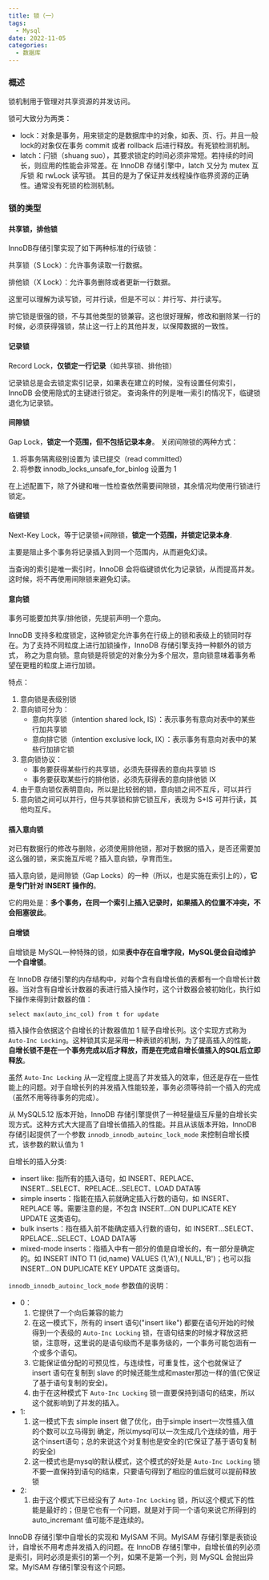 ```yaml
---
title: 锁（一）
tags:
  - Mysql
date: 2022-11-05
categories:
  - 数据库
---
```


### 概述

锁机制用于管理对共享资源的并发访问。

锁可大致分为两类：

- lock：对象是事务，用来锁定的是数据库中的对象，如表、页、行。并且一般lock的对象仅在事务 commit 或者 rollback 后进行释放。有死锁检测机制。
- latch：闩锁（shuang suo），其要求锁定的时间必须非常短。若持续的时间长，则应用的性能会非常差。在 InnoDB 存储引擎中，latch 又分为
  mutex 互斥锁 和 rwLock 读写锁。
  其目的是为了保证并发线程操作临界资源的正确性。通常没有死锁的检测机制。

### 锁的类型

#### 共享锁，排他锁

InnoDB存储引擎实现了如下两种标准的行级锁：

共享锁（S Lock）：允许事务读取一行数据。

排他锁（X Lock）：允许事务删除或者更新一行数据。

这里可以理解为读写锁，可并行读，但是不可以：并行写、并行读写。

排它锁是很强的锁，不与其他类型的锁兼容。这也很好理解，修改和删除某一行的时候，必须获得强锁，禁止这一行上的其他并发，以保障数据的一致性。

#### 记录锁

Record Lock，**仅锁定一行记录**（如共享锁、排他锁）

记录锁总是会去锁定索引记录，如果表在建立的时候，没有设置任何索引，InnoDB 会使用隐式的主键进行锁定。
查询条件的列是唯一索引的情况下，临键锁退化为记录锁。

#### 间隙锁

Gap Lock，**锁定一个范围，但不包括记录本身**。
关闭间隙锁的两种方式：

1. 将事务隔离级别设置为 读已提交（read committed）
2. 将参数 innodb_locks_unsafe_for_binlog 设置为 1

在上述配置下，除了外键和唯一性检查依然需要间隙锁，其余情况均使用行锁进行锁定。

#### 临键锁

Next-Key Lock，等于记录锁+间隙锁，**锁定一个范围，并锁定记录本身**.

主要是阻止多个事务将记录插入到同一个范围内，从而避免幻读。

当查询的索引是唯一索引时，InnoDB 会将临键锁优化为记录锁，从而提高并发。这时候，将不再使用间隙锁来避免幻读。

#### 意向锁

事务可能要加共享/排他锁，先提前声明一个意向。

InnoDB 支持多粒度锁定，这种锁定允许事务在行级上的锁和表级上的锁同时存在。为了支持不同粒度上进行加锁操作，InnoDB
存储引擎支持一种额外的锁方式，
称之为意向锁。意向锁是将锁定的对象分为多个层次，意向锁意味着事务希望在更粗的粒度上进行加锁。

特点：

1. 意向锁是表级别锁
2. 意向锁可分为：
    - 意向共享锁（intention shared lock, IS）：表示事务有意向对表中的某些行加共享锁
    - 意向排它锁（intention exclusive lock, IX）：表示事务有意向对表中的某些行加排它锁
3. 意向锁协议：
    - 事务要获得某些行的共享锁，必须先获得表的意向共享锁 IS
    - 事务要获取某些行的排他锁，必须先获得表的意向排他锁 IX
4. 由于意向锁仅表明意向，所以是比较弱的锁，意向锁之间不互斥，可以并行
5. 意向锁之间可以并行，但与共享锁和排它锁互斥，表现为 S+IS 可并行读，其他均互斥。

#### 插入意向锁

对已有数据行的修改与删除，必须使用排他锁，那对于数据的插入，是否还需要加这么强的锁，来实施互斥呢？插入意向锁，孕育而生。

插入意向锁，是间隙锁（Gap Locks）的一种（所以，也是实施在索引上的），**它是专门针对 INSERT 操作的**。

它的用处是：**多个事务，在同一个索引上插入记录时，如果插入的位置不冲突，不会阻塞彼此**。

#### 自增锁

自增锁是 MySQL一种特殊的锁，如果**表中存在自增字段，MySQL便会自动维护一个自增锁**。

在 InnoDB 存储引擎的内存结构中，对每个含有自增长值的表都有一个自增长计数器。当对含有自增长计数器的表进行插入操作时，这个计数器会被初始化，执行如下操作来得到计数器的值：

`select max(auto_inc_col) from t for update`

插入操作会依据这个自增长的计数器值加 1 赋予自增长列。这个实现方式称为 `Auto-Inc Locking`。这种锁其实是采用一种表锁的机制，为了提高插入的性能，**自增长锁不是在一个事务完成以后才释放，而是在完成自增长值插入的SQL后立即释放**。

虽然 `Auto-Inc Locking` 从一定程度上提高了并发插入的效率，但还是存在一些性能上的问题。对于自增长列的并发插入性能较差，事务必须等待前一个插入的完成（虽然不用等待事务的完成）。

从 MySQL5.12 版本开始，InnoDB 存储引擎提供了一种轻量级互斥量的自增长实现方式。这种方式大大提高了自增长值插入的性能。并且从该版本开始，InnoDB 存储引起提供了一个参数 `innodb_innodb_autoinc_lock_mode` 来控制自增长模式，该参数的默认值为 1

自增长的插入分类:

- insert like: 指所有的插入语句，如 INSERT、REPLACE、INSERT...SELECT、RPELACE...SELECT、LOAD DATA等
- simple inserts：指能在插入前就确定插入行数的语句，如 INSERT、REPLACE 等。需要注意的是，不包含 INSERT...ON DUPLICATE KEY
  UPDATE 这类语句。
- bulk inserts：指在插入前不能确定插入行数的语句，如 INSERT...SELECT、RPELACE...SELECT、LOAD DATA等
- mixed-mode inserts：指插入中有一部分的值是自增长的，有一部分是确定的。如 INSERT INTO T1 (id,name) VALUES (1,'A'),(
  NULL,'B')；也可以指 INSERT...ON DUPLICATE KEY UPDATE 这类语句。

`innodb_innodb_autoinc_lock_mode` 参数值的说明：

- 0：
    1. 它提供了一个向后兼容的能力
    2. 在这一模式下，所有的 insert 语句("insert like") 都要在语句开始的时候得到一个表级的 `Auto-Inc Locking` 锁，在语句结束的时候才释放这把锁，注意呀，这里说的是语句级而不是事务级的，一个事务可能包涵有一个或多个语句。
    3. 它能保证值分配的可预见性，与连续性，可重复性，这个也就保证了 insert 语句在复制到 slave 的时候还能生成和master那边一样的值(它保证了基于语句复制的安全)。
    4. 由于在这种模式下 `Auto-Inc Locking` 锁一直要保持到语句的结束，所以这个就影响到了并发的插入。
- 1:
    1. 这一模式下去 simple insert 做了优化，由于simple insert一次性插入值的个数可以立马得到 确定，所以mysql可以一次生成几个连续的值，用于这个insert语句；总的来说这个对复制也是安全的(它保证了基于语句复制的安全)
    2. 这一模式也是mysql的默认模式，这个模式的好处是 `Auto-Inc Locking` 锁不要一直保持到语句的结束，只要语句得到了相应的值后就可以提前释放锁
- 2:
    1. 由于这个模式下已经没有了 `Auto-Inc Locking` 锁，所以这个模式下的性能是最好的；但是它也有一个问题，就是对于同一个语句来说它所得到的 auto_incremant 值可能不是连续的。

InnoDB 存储引擎中自增长的实现和 MyISAM 不同。MyISAM 存储引擎是表锁设计，自增长不用考虑并发插入的问题。在 InnoDB
存储引擎中，自增长值的列必须是索引，同时必须是索引的第一个列，如果不是第一个列，则 MySQL 会抛出异常。MyISAM 存储引擎没有这个问题。